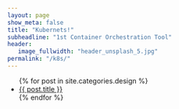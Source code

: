```yaml
---
layout: page
show_meta: false
title: "Kubernets!"
subheadline: "1st Container Orchestration Tool"
header:
   image_fullwidth: "header_unsplash_5.jpg"
permalink: "/k8s/"
---
```

<ul>
    {% for post in site.categories.design %}
    <li><a href="{{ site.url }}{{ site.baseurl }}{{ post.url }}">{{ post.title }}</a></li>
    {% endfor %}
</ul>